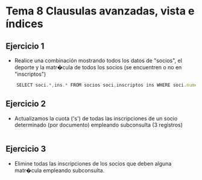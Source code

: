 # Tema 8 Clausulas avanzadas, vista e índices

## Ejercicio 1

- Realice una combinación mostrando todos los datos de "socios", el deporte y la matr�cula de todos los socios (se encuentren o no en "inscriptos")

```js
    SELECT soci.*,ins.* FROM socios soci,inscriptos ins WHERE soci.numero=ins.numerosocio;
```

## Ejercicio 2

- Actualizamos la cuota ('s') de todas las inscripciones de un socio determinado (por documento) empleando subconsulta (3 registros)

```js

```

## Ejercicio 3

- Elimine todas las inscripciones de los socios que deben alguna matr�cula empleando subconsulta.

```js

```